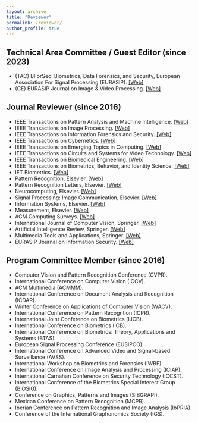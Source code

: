 ```yaml
---
layout: archive
title: "Reviewer"
permalink: /reviewer/
author_profile: true
---
```


Technical Area Committee / Guest Editor (since 2023)
-----

- (TAC) BForSec: Biometrics, Data Forensics, and Security, European Association For Signal Processing (EURASIP). <a href="https://eurasip.org/technical-area-committees/">[Web]</a>
- (GE) EURASIP Journal on Image & Video Processing. <a href="https://jivp-eurasipjournals.springeropen.com/?gclid=Cj0KCQjwiZqhBhCJARIsACHHEH9sCAmJQ48Jw4YRhYAConbjb77ijt-z9v2gfy3G55_yGMs64LH2s68aAuTSEALw_wcB">[Web]</a>


Journal Reviewer (since 2016)
-----

- IEEE Transactions on Pattern Analysis and Machine Intelligence. <a href="https://ieeexplore.ieee.org/xpl/RecentIssue.jsp?punumber=34">[Web]</a>
- IEEE Transactions on Image Processing. <a href="https://ieeexplore.ieee.org/xpl/RecentIssue.jsp?punumber=83">[Web]</a>
- IEEE Transactions on Information Forensics and Security. <a href="https://ieeexplore.ieee.org/xpl/RecentIssue.jsp?punumber=10206">[Web]</a>
- IEEE Transactions on Cybernetics. <a href="https://ieeexplore.ieee.org/xpl/RecentIssue.jsp?punumber=6221036">[Web]</a>
- IEEE Transactions on Emerging Topics in Computing. <a href="https://ieeexplore.ieee.org/xpl/RecentIssue.jsp?punumber=6245516">[Web]</a>
- IEEE Transactions on Circuits and Systems for Video Technology. <a href="https://ieeexplore.ieee.org/xpl/RecentIssue.jsp?punumber=76">[Web]</a>
- IEEE Transactions on Biomedical Engineering. <a href="https://ieeexplore.ieee.org/xpl/RecentIssue.jsp?punumber=10">[Web]</a>
- IEEE Transactions on Biometrics, Behavior, and Identity Science. <a href="https://ieeexplore.ieee.org/xpl/RecentIssue.jsp?punumber=8423754">[Web]</a>
- IET Biometrics. <a href="https://ietresearch.onlinelibrary.wiley.com/journal/20474946?utm_source=google&utm_medium=paidsearch&utm_campaign=R3MR425&utm_content=CompSciInfoTech&gclid=Cj0KCQjwiZqhBhCJARIsACHHEH8PED7bvqrmDLTqivh3IJYB8sRl79W4ae9sk40CJoMeqX1jcHnjj3kaAorKEALw_wcB">[Web]</a>
- Pattern Recognition, Elsevier. <a href="https://www.sciencedirect.com/journal/pattern-recognition">[Web]</a>
- Pattern Recognition Letters, Elsevier. <a href="https://www.sciencedirect.com/journal/pattern-recognition-letters">[Web]</a>
- Neurocomputing, Elsevier. <a href="https://www.sciencedirect.com/journal/neurocomputing">[Web]</a>
- Signal Processing: Image Communication, Elsevier. <a href="https://www.sciencedirect.com/journal/signal-processing-image-communication">[Web]</a>
- Information Systems, Elsevier. <a href="https://www.sciencedirect.com/journal/information-systems">[Web]</a>
- Measurement, Elsevier. <a href="https://www.sciencedirect.com/journal/measurement">[Web]</a>
- ACM Computing Surveys. <a href="https://dl.acm.org/journal/csur">[Web]</a>
- International Journal of Computer Vision, Springer. <a href="https://www.springer.com/journal/11263">[Web]</a>
- Artificial Intelligence Review, Springer. <a href="https://www.springer.com/journal/10462">[Web]</a>
- Multimedia Tools and Applications, Springer. <a href="https://www.springer.com/journal/11042">[Web]</a>
- EURASIP Journal on Information Security. <a href="https://jis-eurasipjournals.springeropen.com/?gclid=Cj0KCQjwiZqhBhCJARIsACHHEH_s4g1YucTEr6P4cJrGX_C-k9KdbejRUQEYshGS9BDclpyz1rkKWIoaAsCmEALw_wcB">[Web]</a>


Program Committee Member (since 2016)
-----

- Computer Vision and Pattern Recognition Conference (CVPR).
- International Conference on Computer Vision (ICCV).
- ACM Multimedia (ACMMM).
- International Conference on Document Analysis and Recognition (ICDAR).
- Winter Conference on Applications of Computer Vision (WACV).
- International Conference on Pattern Recogntion (ICPR).
- International Joint Conference on Biometrics (IJCB).
- International Conference on Biometrics (ICB).
- International Conference on Biometrics: Theory, Applications and Systems (BTAS).
- European Signal Processing Conference (EUSIPCO).
- International Conference on Advanced Video and Signal-based Surveillance (AVSS).
- International Workshop on Biometrics and Forensics (IWBF).
- International Conference on Image Analysis and Processing (ICIAP). 
- International Carnahan Conference on Security Technology (ICCST).
- International Conference of the Biometrics Special Interest Group (BIOSIG).
- Conference on Graphics, Patterns and Images (SIBGRAPI).
- Mexican Conference on Pattern Recognition (MCPR).
- Iberian Conference on Pattern Recognition and Image Analysis (IbPRIA).
- Conference of the International Graphonomics Society (IGS).

